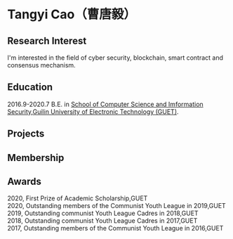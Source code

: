 # Tangyi Cao（曹唐毅）

## Research Interest  
I'm interested in the field of cyber security, blockchain, smart contract and consensus mechanism.

## Education
2016.9-2020.7    B.E. in [School of Computer Science and Imformation Security](https://www.guet.edu.cn/dept3/xygk/xyjj.htm),[Guilin University of Electronic Technology (GUET)](https://www.guet.edu.cn/).

## Projects

## Membership

## Awards
2020, First Prize of Academic Scholarship,GUET  
2020, Outstanding members of the Communist Youth League in 2019,GUET  
2019, Outstanding communist Youth League Cadres in 2018,GUET  
2018, Outstanding communist Youth League Cadres in 2017,GUET  
2017, Outstanding members of the Communist Youth League in 2016,GUET  
